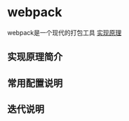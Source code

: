 # webpack

webpack是一个现代的打包工具
[实现原理](https://github.com/TrickyPi/webpack_study)


## 实现原理简介


## 常用配置说明


## 迭代说明